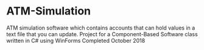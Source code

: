 # ATM-Simulation
ATM simulation software which contains accounts that can hold values in a text file that you can update. Project for a Component-Based Software class written in C# using WinForms
Completed October 2018
